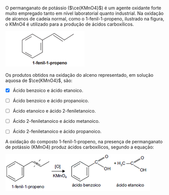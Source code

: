 

O permanganato de potássio ($\ce{KMnO4}$) é um agente oxidante forte muito empregado tanto em nível laboratorial quanto industrial. Na oxidação de alcenos de cadeia normal, como o 1-fenil-1-propeno, ilustrado na figura, o KMnO4 é utilizado para a produção de ácidos carboxílicos.

![](2f83c5e5-6fef-851e-c012-689dcb8e8c18.png)

Os produtos obtidos na oxidação do alceno representado, em solução aquosa de $\ce{KMnO4}$, são:



- [x] Ácido benzoico e ácido etanoico.
- [ ] Ácido benzoico e ácido propanoico.
- [ ] Ácido etanoico e ácido 2-feniletanoico.
- [ ] Ácido 2-feniletanoico e ácido metanoico.
- [ ] Ácido 2-feniletanoico e ácido propanoico.


A oxidação do composto 1-fenil-1-propeno, na presença de permanganato de potássio (KMnO4) produz ácidos carboxílicos, segundo a equação:

![](0dd55034-cb61-4a82-de4b-dc11aefb8eb0.png)
